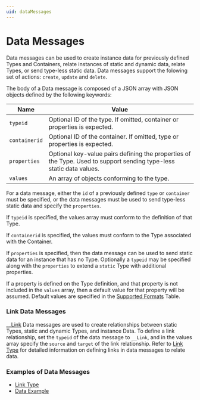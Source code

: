 ```yaml
---
uid: dataMessages
---
```


# Data Messages

Data messages can be used to create instance data for previously defined Types and Containers, relate instances of static and dynamic data, relate Types, or send type-less static data. Data messages support the folowing set of actions: `create`, `update` and `delete`.
 
The body of a Data message is composed of a JSON array with JSON objects defined by the following keywords: 

| Name | Value |
| --- | --- |
| `typeid` | Optional ID of the type. If omitted, container or properties is expected. |
| `containerid` | Optional ID of the container. If omitted, type or properties is expected. |
| `properties` | Optional key-value pairs defining the properties of the Type. Used to support sending type-less static data values. |
| `values` | An array of objects conforming to the type. |

For a data message, either the `id` of a previously defined `type` or `container` must be specified, or the data messages must be used to send type-less static data and specify the `properties`.

If `typeid` is specified, the values array must conform to the definition of that Type.

If `containerid` is specified, the values must conform to the Type associated with the Container.

If `properties` is specified, then the data message can be used to send static data for an instance that has no Type.
Optionally a `typeid` may be specified along with the `properties` to extend a `static` Type with additional properties.

If a property is defined on the Type definition, and that property is not included in the `values` array, then a default value for that property will be assumed. Default values are specified 
in the [Supported Formats](xref:typePropertiesAndFormats) Table.

	
### Link Data Messages

[__Link](xref:linkType) Data messages are used to create relationships between static Types, static and dynamic Types, and instance Data.
To define a link relationship, set the `typeid` of the data message to `__Link`, and in the values array specify the `source` and `target` of the link relationship. 
Refer to [Link Type](xref:linkType) for detailed information on defining links in data messages to relate data. 

### Examples of Data Messages 

   - [Link Type](xref:linkType)
   - [Data Example](xref:dataExample)


